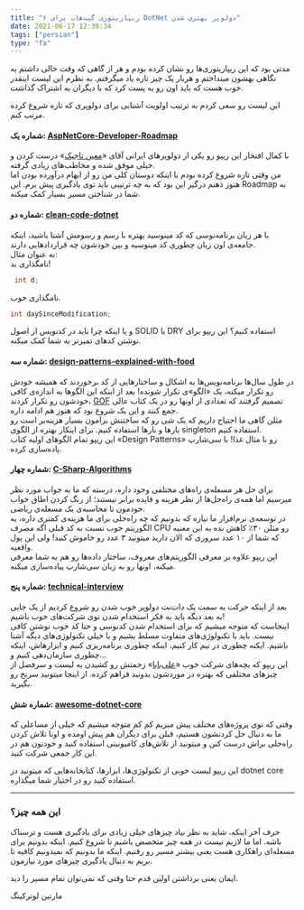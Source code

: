 ```yaml
---
title: "۶ ریپازیتوری گیت‌هاب برای DotNet دولوپر بهتری شدن"
date: 2021-06-17 12:39:34
tags: ["persian"]
type: "fa"
---
```


مدتی بود که این ریپازیتوری‌ها رو نشان کرده بودم و هر از گاهی که وقت خالی داشتم یه نگاهی بهشون مینداختم و هربار یک چیز تازه یاد میگرفتم. به نظرم این لیست اینقدر خوب هست که باید اون رو یه پست کرد که با دیگران به اشتراک گذاشت.

این لیست رو سعی کردم به ترتیب اولویت آشنایی برای دولوپری که تازه شروع کرده مرتب کنم.

#### شماره یک: [AspNetCore-Developer-Roadmap](https://github.com/MoienTajik/AspNetCore-Developer-Roadmap)

با کمال افتخار این ریپو رو یکی از دولوپرهای ایرانی آقای «[معین تاجیک](https://x.com/MoienTajik)» درست کردن و خیلی موفق شده و مخاطب‌های زیادی گرفته.\
من وقتی تازه شروع کرده بودم با اینکه دوستان کلی من رو از ابهام درآورده بودن اما هنوز ذهنم درگیر این بود که به چه ترتیبی باید توی یادگیری پیش برم. این Roadmap به شما در شناختن مسیر بسیار کمک میکنه.

#### شماره دو: [clean-code-dotnet](https://github.com/thangchung/clean-code-dotnet)

با هر زبان برنامه‌نوسی که کد مینوسید بهتره با رسم و رسومش آشنا باشید، اینکه جامعه‌ی اون زبان چطوری کد مینوسیه و بین خودشون چه قراردادهایی دارند.\
به عنوان مثال:\
نامگذاری بد!

```csharp
 int d;
```

نامگذاری خوب.

```csharp
int daySinceModification;
```

و یا اینکه چرا باید در کدنویس از اصول SOLID یا DRY استفاده کنیم؟ این ریپو برای نوشتن کدهای تمیزتر به شما کمک میکنه.

#### شماره سه: [design-patterns-explained-with-food](https://github.com/wesdoyle/design-patterns-explained-with-food)

در طول سال‌ها برنامه‌نویس‌ها به اشکال و ساختارهایی از کد برخوردند که همیشه خودش رو تکرار میکنه، یک «الگو»ی تکرار شونده! بعد از اینکه این الگوها به اندازه‌ی کافی خودشون رو تکرار کردند، [GOF](https://en.wikipedia.org/wiki/Design_Patterns) تصمیم گرفتند که تعدادی از اونها رو در یک کتاب عالی جمع کنند و این یک شروع بود که هنوز هم ادامه داره.\
مثلن گاهی ما احتیاج داریم که یک شی رو که ساختنش برامون بسیار هزینه‌بر است رو بارها و بارها استفاده کنیم. برای اینکار بهتره از الگوی singleton استفاده کنیم.\
این ریپو تمام الگوهای اولیه کتاب «Design Patterns» رو با مثال غذا! با سی‌شارپ پاده‌سازی کرده.

#### شماره چهار: [C-Sharp-Algorithms](https://github.com/aalhour/C-Sharp-Algorithms)

برای حل هر مسعله‌ی راه‌های مختلفی وجود داره، درسته که ما به جواب مورد نظر میرسیم اما همه‌ی راه‌حل‌ها از نظر هزینه و فایده برابر نیستند؛ از رنگ کردن اطاق خواب خودمون تا محاسبه‌ی یک مسعله‌ی ریاضی.\
در توسعه‌ی نرم‌افزار ما نیازه که بدونیم که چه راه‌حلی برای ما هزینه‌ی کمتری داره، یه الگوریتم خوب نسبت به کد قبلی اگه مصرف CPU رو مثلن ۳۰٪ کاهش بده به این معنیه که شما از ۱۰ عدد سروری که الان دارید میتونید ۳ عدد رو خاموش کنید! ولی این پول واقعیه.\
این ریپو علاوه بر معرفی الگوریتم‌های معروف، ساختار داده‌ها رو هم به شما معرفی میکنه، اونها رو به زبان سی‌شارپ پیاده‌سازی میکنه.

#### شماره پنج: [technical-interview](https://github.com/alibaba-aero/technical-interview)

بعد از اینکه حرکت به سمت یک دات‌نت دولوپر خوب شدن رو شروع کردیم از یک جایی به بعد دیگه باید به فکر استخدام شدن توی شرکت‌های خوب باشیم!\
اینجاست که متوجه میشیم که برای استخدام شدن کدنوسی و حتا کد خوب نوشتن کافی نیست. باید با تکنولوژی‌های متفاوت مسلط بشیم و با خیلی تکنولوژی‌های دیگه آشنا باشیم. ایکنه چطوری در تیم کار کنیم، اینکه چطوری برنامه‌ریزی کنیم و ابزارهاش، اینکه چطوری سازمان‌دهی کنیم و...\
این ریپو که بچه‌های شرکت خوب «[علی‌بابا](https://www.alibaba.ir/)» زحمتش رو کشیدن یه لیست و سرفصل از چیزهای مختلفی که بهتره در موردشون بدونید فراهم کرده. از اینجا میتونید سرنخ رو بگیرید.

#### شماره شش: [awesome-dotnet-core](https://github.com/thangchung/awesome-dotnet-core)

وقتی که توی پروژه‌های مختلف پیش میریم کم کم متوجه میشیم که خیلی از مساعلی که ما به دنبال حل کردنشون هستیم، قبلن برای دیگران هم پیش اومده و اونا تلاش کردن را‌ه‌حلی براش درست کنن و میتونید از تلاش‌های کامیونیتی استفاده کنید و خودتون هم در این کار جمعی شرکت کنید.

این ریپو لیست خوبی از تکنولوژی‌ها، ابزارها، کتابخانه‌هایی که میتونید در dotnet core استفاده کنید رو در اختیار شما میگذاره.

---

### این همه چیز؟

حرف آخر اینکه، شاید به نظر بیاد چیزهای خیلی زیادی برای یادگیری هست و ترسناک باشه. اما ما لازیم نیست در همه چیز متخصص باشیم تا شروع کنیم. اینکه بدونیم برای مسعله‌ای راهکاری هست یعنی بیشتر مسیر رو رفتیم. اینکه ما بدونیم که نمیدونیم کافیه تا بریم به دنبال یادگیری چیزهای مورد نیازمون.

ایمان یعنی برداشتن اولین قدم حتا وقتی که نمی‌توان تمام مسیر را دید.

مارتین لوترکینگ
